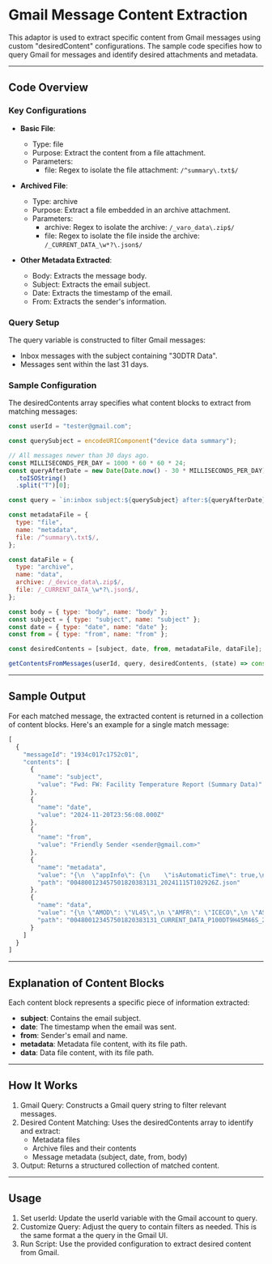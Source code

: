 # Gmail Message Content Extraction

This adaptor is used to extract specific content from Gmail messages using custom "desiredContent" configurations. The sample code specifies how to query Gmail for messages and identify desired attachments and metadata.

---

## Code Overview

### Key Configurations

- **Basic File**: 
  - Type: file
  - Purpose: Extract the content from a file attachment.
  - Parameters:
    - file: Regex to isolate the file attachment: `/^summary\.txt$/`

- **Archived File**:
  - Type: archive
  - Purpose: Extract a file embedded in an archive attachment.
  - Parameters:
    - archive: Regex to isolate the archive: `/_varo_data\.zip$/`
    - file: Regex to isolate the file inside the archive: `/_CURRENT_DATA_\w*?\.json$/`

- **Other Metadata Extracted**:
  - Body: Extracts the message body.
  - Subject: Extracts the email subject.
  - Date: Extracts the timestamp of the email.
  - From: Extracts the sender's information.

### Query Setup

The query variable is constructed to filter Gmail messages:
- Inbox messages with the subject containing "30DTR Data".
- Messages sent within the last 31 days.

### Sample Configuration

The desiredContents array specifies what content blocks to extract from matching messages:

```js
const userId = "tester@gmail.com";

const querySubject = encodeURIComponent("device data summary");

// All messages newer than 30 days ago.
const MILLISECONDS_PER_DAY = 1000 * 60 * 60 * 24;
const queryAfterDate = new Date(Date.now() - 30 * MILLISECONDS_PER_DAY)
  .toISOString()
  .split("T")[0];

const query = `in:inbox subject:${querySubject} after:${queryAfterDate}`;

const metadataFile = {
  type: "file",
  name: "metadata",
  file: /^summary\.txt$/,
};

const dataFile = {
  type: "archive",
  name: "data",
  archive: /_device_data\.zip$/,
  file: /_CURRENT_DATA_\w*?\.json$/,
};

const body = { type: "body", name: "body" };
const subject = { type: "subject", name: "subject" };
const date = { type: "date", name: "date" };
const from = { type: "from", name: "from" };

const desiredContents = [subject, date, from, metadataFile, dataFile];

getContentsFromMessages(userId, query, desiredContents, (state) => console.log(state.data));
```

---

## Sample Output

For each matched message, the extracted content is returned in a collection of content blocks. Here's an example for a single match message:

```js
[
  {
    "messageId": "1934c017c1752c01",
    "contents": [
      {
        "name": "subject",
        "value": "Fwd: FW: Facility Temperature Report (Summary Data)"
      },
      {
        "name": "date",
        "value": "2024-11-20T23:56:08.000Z"
      },
      {
        "name": "from",
        "value": "Friendly Sender <sender@gmail.com>"
      },
      {
        "name": "metadata",
        "value": "{\n  \"appInfo\": {\n    \"isAutomaticTime\": true,\n    \"isTrueTime\": true,\n    \"os\": \"Android\",\n    \"osVe\" }",
        "path": "004800123457501820383131_20241115T102926Z.json"
      },
      {
        "name": "data",
        "value": "{\n \"AMOD\": \"VL45\",\n \"AMFR\": \"ICECO\",\n \"ASER\": \"BJBC 08 30\",\n \"ADOP\": \"2024-04-01\",\n \"APQS\": \"E003/XX\" }",
        "path": "004800123457501820383131_CURRENT_DATA_P100DT9H45M46S_20241115T102926Z.json"
      }
    ]
  }
]
```

---

## Explanation of Content Blocks

Each content block represents a specific piece of information extracted:
- **subject**: Contains the email subject.
- **date**: The timestamp when the email was sent.
- **from**: Sender's email and name.
- **metadata**: Metadata file content, with its file path.
- **data**: Data file content, with its file path.

---

## How It Works

1. Gmail Query: Constructs a Gmail query string to filter relevant messages.
2. Desired Content Matching: Uses the desiredContents array to identify and extract:
   - Metadata files
   - Archive files and their contents
   - Message metadata (subject, date, from, body)
3. Output: Returns a structured collection of matched content.

---

## Usage

1. Set userId: Update the userId variable with the Gmail account to query.
2. Customize Query: Adjust the query to contain filters as needed. This is the same format a the query in the Gmail UI.
3. Run Script: Use the provided configuration to extract desired content from Gmail.
